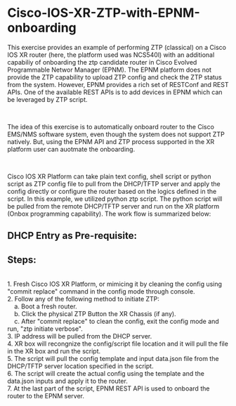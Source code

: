 # Cisco-IOS-XR-ZTP-with-EPNM-onboarding

This exercise provides an example of performing ZTP (classical) on a Cisco IOS XR router (here, the platform used was NCS540l) with an additional capabiliy of onboarding the ztp candidate router in Cisco Evolved Programmable Networ Manager (EPNM). The EPNM platform does not provide the ZTP capability to upload ZTP config and check the ZTP status from the system. However, EPNM provides a rich set of RESTConf and REST APIs. One of the available REST APIs is to add devices in EPNM which can be leveraged by ZTP script. 

</br></p>

The idea of this exercise is to automatically onboard router to the Cisco EMS/NMS software system, even though the system does not support ZTP natively. But, using the EPNM API and ZTP process supported in the XR platform user can auotmate the onboarding.

</br></p>

Cisco IOS XR Platform can take plain text config, shell script or python script as ZTP config file to pull from the DHCP/TFTP server and apply the config directly or configure the router based on the logics defined in the script.
In this example, we utilized python ztp script. The python script will be pulled from the remote DHCP/TFTP server and run on the XR platform (Onbox programming capability). 
The work flow is summarized below:


## DHCP Entry as Pre-requisite:

## Steps:

</br>1. Fresh Cisco IOS XR Platform, or mimicing it by cleaning the config using "commit replace" command in the config mode through console.
</br>2. Follow any of the following method to initiate ZTP:
</br>&nbsp;&nbsp;&nbsp;&nbsp;a. Boot a fresh router.
</br>&nbsp;&nbsp;&nbsp;&nbsp;b. Click the physical ZTP Button the XR Chassis (if any).
</br>&nbsp;&nbsp;&nbsp;&nbsp;c. After "commit replace" to clean the config, exit the config mode and run, "ztp initiate verbose".
</br>3. IP address will be pulled from the DHCP server.
</br>4. XR box will recongnize the config/script file location and it will pull the file in the XR box and run the script.
</br>5. The script will pull the config template and input data.json file from the DHCP/TFTP server location specified in the script. 
</br>6. The script will create the actual config using the template and the data.json inputs and apply it to the router.
</br>7. At the last part of the script, EPNM REST API is used to onboard the router to the EPNM server. 
